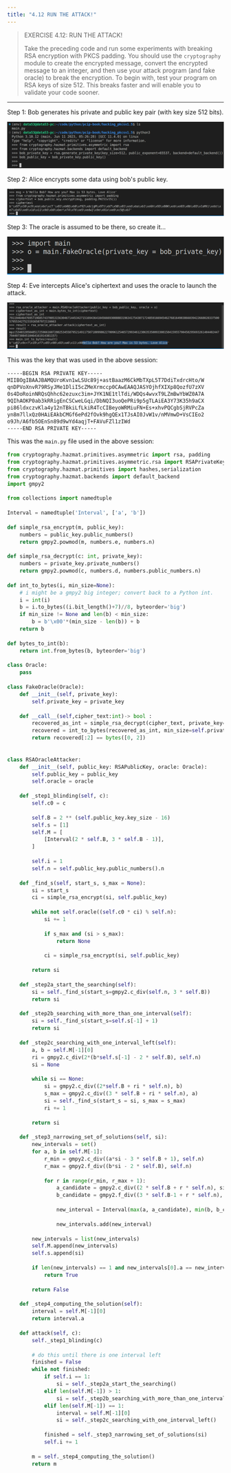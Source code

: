 ```yaml
---
title: "4.12 RUN THE ATTACK!"
---
```


> EXERCISE 4.12: RUN THE ATTACK! 
> 
> Take the preceding code and run some experiments with breaking 
> RSA encryption with PKCS padding. You should use the 
> `cryptography` module to create the encrypted message, 
> convert the encrypted message to an integer, and then use your 
> attack program (and fake oracle) to break the encryption. To 
> begin with, test your program on RSA keys of size $512$. This 
> breaks faster and will enable you to validate your code sooner. 

--------------------------------

Step 1: Bob generates his private and public key pair (with key size 512 bits).

<img src="ex4.12_fig1.png">

Step 2: Alice encrypts some data using bob's public key. 

<img src="ex4.12_fig2.png">

Step 3: The oracle is assumed to be there, so create it...

<img src="ex4.12_fig3.png">

Step 4: Eve intercepts Alice's ciphertext and uses the oracle to launch the attack.

<img src="ex4.12_fig4.png">

This was the key that was used in the above session: 

```
-----BEGIN RSA PRIVATE KEY-----
MIIBOgIBAAJBAMQUroKvn1wLSUc89j+astBaazM6CkMbTXpL5T7DdiTxdrcHto/W
qnDPVoXnvR79RSyJMe1DliI5cZMeXrmccp0CAwEAAQJASYOjhfXIXp8QozfU7zXV
0s4DoRoinNRQsQhhc62ezuxc3im+JYK1NE1tlTdi/WDQs4wvxT9LZmBwYbWZ0A7A
9QIhAOKP0ab3kRRigEnCSCweLGqi/DbNQI3uoQePRi9p5gTLAiEA3Y73K35h9aCX
pi86ldxczvKla4y12nTBkiLfLkiR4TcCIBeyoWRMiuFN+Es+xhvPQCgbSjRVPcZa
yn8m7llxQz0HAiEAkbCMGf6ePd2fOvk9hgQEx1TJsAI0JvW1v/nMVmwD+VsCIEo2
o9Jh/A6fb5OEnSn89d9wYd4aqjT+FAVuFZl1zIWd
-----END RSA PRIVATE KEY-----
```

This was the `main.py` file used in the above session: 

```python
from cryptography.hazmat.primitives.asymmetric import rsa, padding
from cryptography.hazmat.primitives.asymmetric.rsa import RSAPrivateKey, RSAPublicKey
from cryptography.hazmat.primitives import hashes,serialization 
from cryptography.hazmat.backends import default_backend 
import gmpy2 

from collections import namedtuple 

Interval = namedtuple('Interval', ['a', 'b']) 

def simple_rsa_encrypt(m, public_key): 
    numbers = public_key.public_numbers() 
    return gmpy2.powmod(m, numbers.e, numbers.n)

def simple_rsa_decrypt(c: int, private_key): 
    numbers = private_key.private_numbers() 
    return gmpy2.powmod(c, numbers.d, numbers.public_numbers.n)

def int_to_bytes(i, min_size=None):
    # i might be a gmpy2 big integer; convert back to a Python int. 
    i = int(i) 
    b = i.to_bytes((i.bit_length()+7)//8, byteorder='big')
    if min_size != None and len(b) < min_size: 
        b = b'\x00'*(min_size - len(b)) + b 
    return b 

def bytes_to_int(b): 
    return int.from_bytes(b, byteorder='big')

class Oracle: 
    pass 

class FakeOracle(Oracle): 
    def __init__(self, private_key): 
        self.private_key = private_key 
    
    def __call__(self,cipher_text:int)-> bool : 
        recovered_as_int = simple_rsa_decrypt(cipher_text, private_key=self.private_key)
        recovered = int_to_bytes(recovered_as_int, min_size=self.private_key.key_size//8) 
        return recovered[:2] == bytes([0, 2])
    

class RSAOracleAttacker: 
    def __init__(self, public_key: RSAPublicKey, oracle: Oracle): 
        self.public_key = public_key 
        self.oracle = oracle 
    
    def _step1_blinding(self, c): 
        self.c0 = c 
        
        self.B = 2 ** (self.public_key.key_size - 16)
        self.s = [1] 
        self.M = [ 
            [Interval(2 * self.B, 3 * self.B - 1)],
        ]

        self.i = 1 
        self.n = self.public_key.public_numbers().n 
    
    def _find_s(self, start_s, s_max = None): 
        si = start_s 
        ci = simple_rsa_encrypt(si, self.public_key) 

        while not self.oracle((self.c0 * ci) % self.n):
            si += 1 

            if s_max and (si > s_max): 
                return None 
            
            ci = simple_rsa_encrypt(si, self.public_key) 

        return si 
    
    def _step2a_start_the_searching(self): 
        si = self._find_s(start_s=gmpy2.c_div(self.n, 3 * self.B))
        return si 
    
    def _step2b_searching_with_more_than_one_interval(self): 
        si = self._find_s(start_s=self.s[-1] + 1) 
        return si 
    
    def _step2c_searching_with_one_interval_left(self): 
        a, b = self.M[-1][0]
        ri = gmpy2.c_div(2*(b*self.s[-1] - 2 * self.B), self.n) 
        si = None 

        while si == None: 
            si = gmpy2.c_div((2*self.B + ri * self.n), b) 
            s_max = gmpy2.c_div((3 * self.B + ri * self.n), a) 
            si = self._find_s(start_s = si, s_max = s_max) 
            ri += 1 
        
        return si 
    
    def _step3_narrowing_set_of_solutions(self, si): 
        new_intervals = set() 
        for a, b in self.M[-1]: 
            r_min = gmpy2.c_div((a*si - 3 * self.B + 1), self.n) 
            r_max = gmpy2.f_div((b*si - 2 * self.B), self.n) 

            for r in range(r_min, r_max + 1): 
                a_candidate = gmpy2.c_div((2 * self.B + r * self.n), si) 
                b_candidate = gmpy2.f_div((3 * self.B-1 + r * self.n), si) 

                new_interval = Interval(max(a, a_candidate), min(b, b_candidate)) 

                new_intervals.add(new_interval) 
        
        new_intervals = list(new_intervals) 
        self.M.append(new_intervals) 
        self.s.append(si) 

        if len(new_intervals) == 1 and new_intervals[0].a == new_intervals[0].b: 
            return True 
    
        return False 

    def _step4_computing_the_solution(self): 
        interval = self.M[-1][0] 
        return interval.a 
    
    def attack(self, c): 
        self._step1_blinding(c) 

        # do this until there is one interval left 
        finished = False 
        while not finished: 
            if self.i == 1: 
                si = self._step2a_start_the_searching()
            elif len(self.M[-1]) > 1: 
                si = self._step2b_searching_with_more_than_one_interval() 
            elif len(self.M[-1]) == 1: 
                interval = self.M[-1][0]
                si = self._step2c_searching_with_one_interval_left() 
            
            finished = self._step3_narrowing_set_of_solutions(si) 
            self.i += 1 
        
        m = self._step4_computing_the_solution() 
        return m  
```
